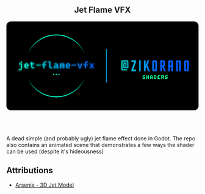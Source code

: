 <h2 align="center">Jet Flame VFX</h2>
<p align="center">
    <img src="banner.svg" alt="Jet Flame VFX (Godot Shader)" title="Jet Flame VFX (Godot Shader)" width="800px">
</p>
<br></br>

A dead simple (and probably ugly) jet flame effect done in Godot. The repo also contains an animated scene that demonstrates a few ways the shader can be used (despite it's hideousness)

## Attributions

- [Arsenia - 3D Jet Model](https://sketchfab.com)
